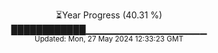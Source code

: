 <p align="center">
⏳Year Progress (40.31 %) <br>
████████████▁▁▁▁▁▁▁▁▁▁▁▁▁▁▁▁▁▁ <br>
<sub>Updated: Mon, 27 May 2024 12:33:23 GMT</sub>
</p>

